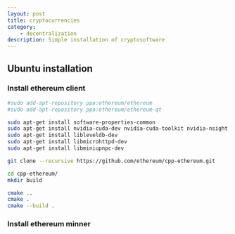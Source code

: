```yaml
---
layout: post
title: cryptocurrencies
category:
    - decentralization
description: Simple installation of cryptosoftware
---
```


## Ubuntu installation

### Install ethereum client
```bash
#sudo add-apt-repository ppa:ethereum/ethereum
#sudo add-apt-repository ppa:ethereum/ethereum-qt

sudo apt-get install software-properties-common
sudo apt-get install nvidia-cuda-dev nvidia-cuda-toolkit nvidia-nsight
sudo apt-get install libleveldb-dev
sudo apt-get install libmicrohttpd-dev
sudo apt-get install libminiupnpc-dev

git clone --recursive https://github.com/ethereum/cpp-ethereum.git

cd cpp-ethereum/
mkdir build

cmake ..
cmake .
cmake --build .
```

### Install ethereum minner
